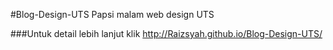 #Blog-Design-UTS
Papsi malam web design UTS


###Untuk detail lebih lanjut klik http://Raizsyah.github.io/Blog-Design-UTS/
